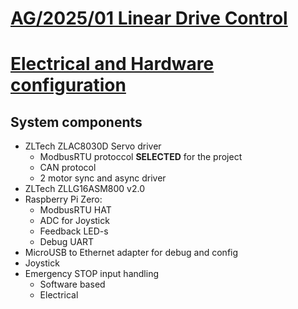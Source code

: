 [AG/2025/01 Linear Drive Control](../README.md)
===

# [Electrical and Hardware configuration](/docs/electrical_and_hardware_config.md)

## System components

- ZLTech ZLAC8030D Servo driver
  - ModbusRTU protoccol __SELECTED__ for the project
  - CAN protocol
  - 2 motor sync and async driver
- ZLTech ZLLG16ASM800 v2.0
- Raspberry Pi Zero:
  - ModbusRTU HAT
  - ADC for Joystick
  - Feedback LED-s
  - Debug UART
- MicroUSB to Ethernet adapter for debug and config
- Joystick
- Emergency STOP input handling
  - Software based
  - Electrical